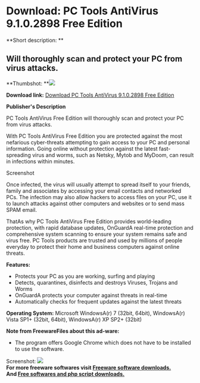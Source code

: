 # Download: PC Tools AntiVirus 9.1.0.2898 Free Edition

**Short description: **

## Will thoroughly scan and protect your PC from virus attacks.

  
**Thumbshot: **![](http://www.freewarefiles.com/screenshot/pctoolsantivirus_md.gif)   
  
**Download link:** [Download PC Tools AntiVirus 9.1.0.2898 Free Edition](http://freesoftwares.boysofts.com/PC-Tools-AntiVirus-Free-Edition_program_25908.html)  
  

**Publisher's Description**  
  

PC Tools AntiVirus Free Edition will thoroughly scan and protect your PC from
virus attacks.

With PC Tools AntiVirus Free Edition you are protected against the most
nefarious cyber-threats attempting to gain access to your PC and personal
information. Going online without protection against the latest fast-spreading
virus and worms, such as Netsky, Mytob and MyDoom, can result in infections
within minutes.

Screenshot

Once infected, the virus will usually attempt to spread itself to your
friends, family and associates by accessing your email contacts and networked
PCs. The infection may also allow hackers to access files on your PC, use it
to launch attacks against other computers and websites or to send mass SPAM
email.

ThatAs why PC Tools AntiVirus Free Edition provides world-leading protection,
with rapid database updates, OnGuardA real-time protection and comprehensive
system scanning to ensure your system remains safe and virus free. PC Tools
products are trusted and used by millions of people everyday to protect their
home and business computers against online threats.

**Features:**

  * Protects your PC as you are working, surfing and playing 
  * Detects, quarantines, disinfects and destroys Viruses, Trojans and Worms 
  * OnGuardA protects your computer against threats in real-time 
  * Automatically checks for frequent updates against the latest threats 

**Operating System:** Microsoft WindowsA(r) 7 (32bit, 64bit), WindowsA(r) Vista SP1+ (32bit, 64bit), WindowsA(r) XP SP2+ (32bit)

**Note from FreewareFiles about this ad-ware:**

  * The program offers Google Chrome which does not have to be installed to use the software. 

  
  
Screenshot: ![](http://www.freewarefiles.com/screenshot/pctoolsantivirus.gif)  
**For more freeware softwares visit [Freeware software downloads.](http://freesoftwares.boysofts.com/)**   
**And [Free softwares and php script downloads.](http://www.boysofts.com/)**

